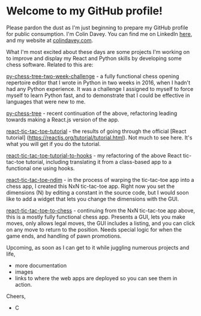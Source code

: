 # Welcome to my GitHub profile!

Please pardon the dust as I'm just beginning to prepare my GitHub profile for public consumption. I'm Colin Davey. You can find me on LinkedIn [here](https://www.linkedin.com/in/colinmdavey/), and my website at [colindavey.com](https://www.colindavey.com). 

What I'm most excited about these days are some projects I'm working on to improve and display my React and Python skills by developing some chess software. Related to this are:

[py-chess-tree-two-week-challenge](https://github.com/colindavey/py-chess-tree-two-week-challenge) - a fully functional chess opening repertoire editor that I wrote in Python in two weeks in 2016, when I hadn't had any Python experience. It was a challenge I assigned to myself to force myself to learn Python fast, and to demonstrate that I could be effective in languages that were new to me. 

[py-chess-tree](https://github.com/colindavey/py-chess-tree) - recent continuation of the above, refactoring leading towards making a React.js version of the app. 

[react-tic-tac-toe-tutorial](https://github.com/colindavey/react-tic-tac-toe-tutorial) - the results of going through the official [React tutorial] (https://reactjs.org/tutorial/tutorial.html). Not much to see here. It's what you will get if you do the tutorial. 

[react-tic-tac-toe-tutorial-to-hooks](https://github.com/colindavey/react-tic-tac-toe-tutorial-to-hooks) - my refactoring of the above React tic-tac-toe tutorial, including translating it from a class-based app to a functional one using hooks. 

[react-tic-tac-toe-ndim](https://github.com/colindavey/react-tic-tac-toe-ndim) - in the process of warping the tic-tac-toe app into a chess app, I created this NxN tic-tac-toe app. Right now you set the dimensions (N) by editing a constant in the source code, but I would soon like to add a widget that lets you change the dimensions with the GUI. 

[react-tic-tac-toe-to-chess](https://github.com/colindavey/react-tic-tac-toe-to-chess) - continuing from the NxN tic-tac-toe app above, this is a mostly fully functional chess app. Presents a GUI, lets you make moves, only allows legal moves, the GUI includes a listing, and you can click on any move to return to the position. Needs special logic for when the game ends, and handling of pawn promotions. 

Upcoming, as soon as I can get to it while juggling numerous projects and life,
* more documentation
* images
* links to where the web apps are deployed so you can see them in action. 

Cheers,
- C

<!--
### Hi there 👋
**colindavey/colindavey** is a ✨ _special_ ✨ repository because its `README.md` (this file) appears on your GitHub profile.

Here are some ideas to get you started:

- 🔭 I’m currently working on ...
- 🌱 I’m currently learning ...
- 👯 I’m looking to collaborate on ...
- 🤔 I’m looking for help with ...
- 💬 Ask me about ...
- 📫 How to reach me: ...
- 😄 Pronouns: ...
- ⚡ Fun fact: ...
-->
